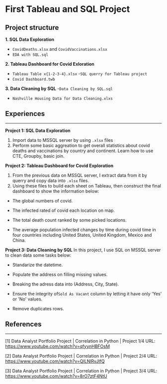 
First Tableau and SQL Project
===

## Project structure

**1. SQL Data Exploration**
  - ```CovidDeaths.xlsx``` and ```CovidVaccinations.xlsx```
  - ```EDA with SQL.sql```

**2. Tableau Dashboard for Covid Exloration**
  - ```Tableau Table x{1-2-3-4}.xlsx```
  -```SQL querry for Tableau project```
  - ```Covid Dashboard.twb```

**3. Data Cleaning by SQL**
  -```Data Cleaning by SQL.sql```
  - ```Nashville Housing Data for Data Cleaning.xlxs```

## Experiences
---
**Project 1: SQL Data Exploration**
1. Import data to MSSQL server by using ```.xlsx``` files
2. Perform some basic aggreation to get overall statistics about covid deaths and vaccinations by country and continent. Learn how to use CTE, Groupby, basic join.

**Project 2: Tableau Dashboard for Covid Exploration**
1. From the previous data on MSSQL server, I extract data from it by querry and copy data into ```.xlsx``` files.
2. Using these files to build each sheet on Tableau, then construct the final dashboard to show the information below:

  - The global numbers of covid.

  - The infected rated of covid each location on map.

  - The total death count ranked by some picked locations.

  - The average population infected changes by time during covid time in four countries including United States, United Kingdom, Mexico and China.

**Project 3: Data Cleaning by SQL**
In this project, I use SQL on MSSQL server to clean data some tasks below:

  - Standarize the datetime.

  - Populate the address on filling missing values.

  - Breaking the adress data into (Address, City, State).

  - Ensure the integrity of```Sold As Vacant``` column by letting it have only 'Yes' or 'No' values.

  - Remove duplicates rows.

## References
---
[1] Data Analyst Portfolio Project | Correlation in Python | Project 1/4
URL: https://www.youtube.com/watch?v=qfyynHBFOsM

[2] Data Analyst Portfolio Project | Correlation in Python | Project 2/4
URL: https://www.youtube.com/watch?v=QILNlRvJlfQ

[3] Data Analyst Portfolio Project | Correlation in Python | Project 3/4
URL: https://www.youtube.com/watch?v=8rO7ztF4NtU


